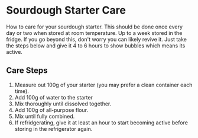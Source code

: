 # Sourdough Starter Care

How to care for your sourdough starter. This should be done once every day or two when stored at room temperature. Up to a week stored in the fridge. If you go beyond this, don't worry you can likely revive it. Just take the steps below and give it 4 to 6 hours to show bubbles which means its active.

## Care Steps
1. Measure out 100g of your starter (you may prefer a clean container each time).
2. Add 100g of water to the starter
3. Mix thoroughly until dissolved together.
4. Add 100g of all-purpose flour.
5. Mix until fully combined.
6. If refridgerating, give it at least an hour to start becoming active before storing in the refrigerator again.
